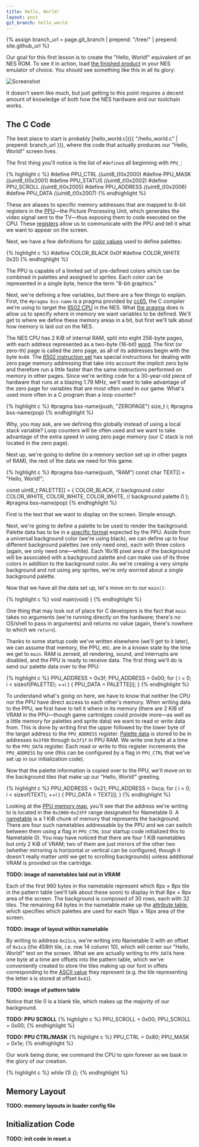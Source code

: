 ```yaml
---
title: Hello, World!
layout: post
git_branch: hello_world
---
```


{% assign branch_url = page.git_branch | prepend: "/tree/" | prepend: site.github_url %}

Our goal for this first lesson is to create the "Hello, World!" equivalent of an NES ROM.
To see it in action, load [the finished product]({{branch_url}}/hello_world.nes) in your NES emulator of choice.
You should see something like this in all its glory:

![Screenshot]({{site.baseurl}}/images/hello_world/screenshot.png)

It doesn't seem like much, but just getting to this point requires a decent amount of knowledge of both how the NES hardware and our toolchain works.

## The C Code

The best place to start is probably [hello_world.c]({{ "/hello_world.c" | prepend: branch_url }}), where the code that actually produces our "Hello, World!" screen lives.

The first thing you'll notice is the list of `#define`s all beginning with `PPU_`:

{% highlight c %}
#define PPU_CTRL    *((uint8_t*)0x2000)
#define PPU_MASK    *((uint8_t*)0x2001)
#define PPU_STATUS  *((uint8_t*)0x2002)
#define PPU_SCROLL  *((uint8_t*)0x2005)
#define PPU_ADDRESS *((uint8_t*)0x2006)
#define PPU_DATA    *((uint8_t*)0x2007)
{% endhighlight %}

These are aliases to specific memory addresses that are mapped to 8-bit registers in the [PPU](http://wiki.nesdev.com/w/index.php/PPU)&mdash;the Picture Processing Unit, which generates the video signal sent to the TV&mdash;thus exposing them to code executed on the CPU.
These [registers](http://wiki.nesdev.com/w/index.php/PPU_registers) allow us to communicate with the PPU and tell it
what we want to appear on the screen.

Next, we have a few definitions for [color values](http://wiki.nesdev.com/w/index.php/PPU_palettes#RGB_PPU_palettes) used to define palettes:

{% highlight c %}
#define COLOR_BLACK 0x0f
#define COLOR_WHITE 0x20
{% endhighlight %}

The PPU is capable of a limited set of pre-defined colors which can be combined in palettes and assigned to sprites.
Each color can be represented in a single byte, hence the term "8-bit graphics."

Next, we're defining a few variables, but there are a few things to explain.
First, the `#pragma bss-name` is a pragma provided by [cc65](http://cc65.github.io/cc65/), the C compiler we're using to target the [6502 CPU](http://wiki.nesdev.com/w/index.php/CPU) in the NES.
What [the pragma](http://cc65.github.io/doc/cc65.html#ss7.1) does is allow us to specify where in memory we want variables to be defined.
We'll get to where we define these memory areas in a bit, but first we'll talk about how memory is laid out on the NES.

The NES CPU has 2 KiB of internal RAM, split into eight 256-byte pages, with each address represented as a two-byte (16-bit) [word](https://en.wikipedia.org/wiki/Word_(computer_architecture)).
The first (or zero-th) page is called the zero page, as all of its addresses begin with the byte `0x00`.
The [6502 instruction set](https://en.wikibooks.org/wiki/6502_Assembly) has special instructions for dealing with zero page memory addressing that take into account the implicit zero byte and therefore run a little faster than the same instructions performed on memory in other pages.
Since we're writing code for a 30-year-old piece of hardware that runs at a blazing 1.79 MHz, we'll want to take advantage of the zero page for variables that are most often used in our game.
What's used more often in a C program than a loop counter?

{% highlight c %}
#pragma bss-name(push, "ZEROPAGE")
size_t i;
#pragma bss-name(pop)
{% endhighlight %}

Why, you may ask, are we defining this globally instead of using a local stack variable?
Loop counters will be often used and we want to take advantage of the extra speed in using zero page memory (our C stack is not located in the zero page).

Next up, we're going to define (in a memory section set up in other pages of RAM), the rest of the data we need for this game.

{% highlight c %}
#pragma bss-name(push, "RAM")
const char TEXT[] = "Hello, World!";

const uint8_t PALETTE[] = {
    COLOR_BLACK,                           // background color
    COLOR_WHITE, COLOR_WHITE, COLOR_WHITE, // background palette 0
};
#pragma bss-name(pop)
{% endhighlight %}

First is the text that we want to display on the screen.
Simple enough.

Next, we're going to define a palette to be used to render the background.
Palette data has to be in a [specific format](http://wiki.nesdev.com/w/index.php/PPU_palettes#Memory_Map) expected by the PPU.
Aside from a universal background color (we're using black), we can define up to four different background palettes (we only need one), each with three colors (again, we only need one&mdash;white).
Each 16x16 pixel area of the background will be associated with a background palette and can make use of its three colors in addition to the background color.
As we're creating a very simple background and not using any sprites, we're only worried about a single background palette.

Now that we have all the data set up, let's move on to our `main()`:

{% highlight c %}
void main(void) {
{% endhighlight %}

One thing that may look out of place for C developers is the fact that `main` takes no arguments (we're running directly on the hardware; there's no OS/shell to pass in arguments) and returns no value (again, there's nowhere to which we `return`).

Thanks to some startup code we've written elsewhere (we'll get to it later), we can assume that memory, the PPU, etc. are in a known state by the time we get to `main`.
RAM is zeroed, all rendering, sound, and interrupts are disabled, and the PPU is ready to receive data.
The first thing we'll do is send our palette data over to the PPU:

{% highlight c %}
PPU_ADDRESS = 0x3f;
PPU_ADDRESS = 0x00;
for ( i = 0; i < sizeof(PALETTE); ++i ) {
    PPU_DATA = PALETTE[i];
}
{% endhighlight %}

To understand what's going on here, we have to know that neither the CPU nor the PPU have direct access to each other's memory.
When writing data to the PPU, we first have to tell it where in its memory (there are 2 KiB of VRAM in the PPU&mdash;though game cartridges could provide more&mdash;as well as a little memory for palettes and sprite data) we want to read or write data from.
This is done by writing first the upper followed by the lower byte of the target address to the `PPU_ADDRESS` register.
[Palette data](http://wiki.nesdev.com/w/index.php/PPU_palettes#Memory_Map) is stored to be in addresses `0x3f00` through `0x3f1f` in PPU RAM.
We write one byte at a time to the `PPU_DATA` register.
Each read or write to this register increments the `PPU_ADDRESS` by one (this can be configured by a flag in `PPU_CTRL` that we've set up in our initialization code).

Now that the palette information is copied over to the PPU, we'll move on to the background tiles that make up our "Hello, World!" greeting.

{% highlight c %}
PPU_ADDRESS = 0x21;
PPU_ADDRESS = 0xca;
for ( i = 0; i < sizeof(TEXT); ++i ) {
    PPU_DATA = TEXT[i];
}
{% endhighlight %}

Looking at the [PPU memory map](http://wiki.nesdev.com/w/index.php/PPU_memory_map), you'll see that the address we're writing to is located in the `0x2000`-`0x23FF` range designated for Nametable 0.
A [nametable](http://wiki.nesdev.com/w/index.php/PPU_nametables) is a 1 KiB chunk of memory that represents the background.
There are four such nametables addressable by the PPU and we can switch between them using a flag in `PPU_CTRL` (our startup code initialized this to Nametable 0).
You may have noticed that there are four 1 KiB nametables but only 2 KiB of VRAM; two of them are just mirrors of the other two (whether mirroring is horizontal or vertical can be configured, though it doesn't really matter until we get to scrolling backgrounds) unless additional VRAM is provided on the cartridge.

**TODO: image of nametables laid out in VRAM**

Each of the first 960 bytes in the nametable represent which 8px × 8px tile in the pattern table (we'll talk about these soon) to display in that 8px × 8px area of the screen.
The background is composed of 30 rows, each with 32 tiles.
The remaining 64 bytes in the nametable make up the [attribute table](http://wiki.nesdev.com/w/index.php/PPU_attribute_tables), which specifies which palettes are used for each 16px × 16px area of the screen.

**TODO: image of layout within nametable**

By writing to address `0x21ca`, we're writing into Nametable 0 with an offset of `0x1ca` (the 458th tile, i.e. row 14 column 10), which will center our "Hello, World!" text on the screen.
What we are actually writing to `PPU_DATA` here one byte at a time are offsets into the pattern table, which we've conveniently created to store the tiles making up our font in offets corresponding to the [ASCII value](https://en.wikipedia.org/wiki/ASCII#ASCII_printable_code_chart) they represent (e.g. the tile representing the letter `A` is stored at offset `0x41`).

**TODO: image of pattern table**

Notice that tile 0 is a blank tile, which makes up the majority of our background.

**TODO: PPU SCROLL**
{% highlight c %}
PPU_SCROLL = 0x00;
PPU_SCROLL = 0x00;
{% endhighlight %}

**TODO: PPU CTRL/MASK**
{% highlight c %}
PPU_CTRL = 0x80;
PPU_MASK = 0x1e;
{% endhighlight %}

Our work being done, we command the CPU to spin forever as we bask in the glory of our creation.

{% highlight c %}
while (1) {};
{% endhighlight %}

## Memory Layout

**TODO: memory layouts in loader config file**

## Initialization Code

**TODO: init code in reset.s**

